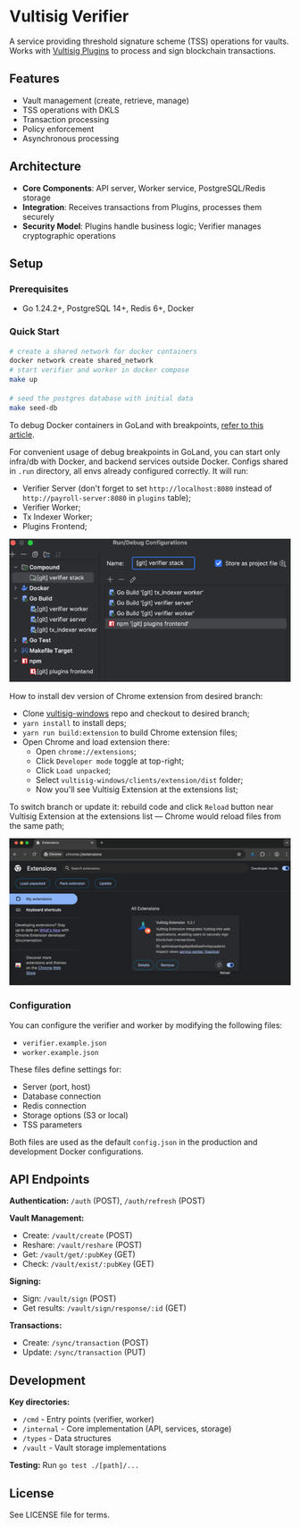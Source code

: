 # Vultisig Verifier

A service providing threshold signature scheme (TSS) operations for vaults. Works with [Vultisig Plugins](https://github.com/vultisig/plugin) to process and sign blockchain transactions.

## Features

- Vault management (create, retrieve, manage)
- TSS operations with DKLS
- Transaction processing
- Policy enforcement
- Asynchronous processing

## Architecture

- **Core Components**: API server, Worker service, PostgreSQL/Redis storage
- **Integration**: Receives transactions from Plugins, processes them securely
- **Security Model**: Plugins handle business logic; Verifier manages cryptographic operations

## Setup

### Prerequisites
- Go 1.24.2+, PostgreSQL 14+, Redis 6+, Docker

### Quick Start
```bash
# create a shared network for docker containers
docker network create shared_network
# start verifier and worker in docker compose
make up

# seed the postgres database with initial data
make seed-db
```

To debug Docker containers in GoLand with breakpoints, [refer to this article](https://www.jetbrains.com/help/go/attach-to-running-go-processes-with-debugger.html).

For convenient usage of debug breakpoints in GoLand, you can start only infra/db with Docker, and backend services outside Docker. Configs shared in `.run` directory, all envs already configured correctly. It will run:
- Verifier Server (don't forget to set `http://localhost:8080` instead of `http://payroll-server:8080` in `plugins` table);
- Verifier Worker;
- Tx Indexer Worker;
- Plugins Frontend;

![goland-run.png](readme-static/goland-run.png)

How to install dev version of Chrome extension from desired branch:

- Clone [vultisig-windows](https://github.com/vultisig/vultisig-windows) repo and checkout to desired branch;
- `yarn install` to install deps;
- `yarn run build:extension` to build Chrome extension files;
- Open Chrome and load extension there:
  - Open `chrome://extensions`;
  - Click `Developer mode` toggle at top-right;
  - Click `Load unpacked`;
  - Select `vultisig-windows/clients/extension/dist` folder;
  - Now you'll see Vultisig Extension at the extensions list;

To switch branch or update it: rebuild code and click `Reload` button near Vultisig Extension at the extensions list — Chrome would reload files from the same path;

![extension.png](readme-static/extension.png)

### Configuration
You can configure the verifier and worker by modifying the following files:
- `verifier.example.json`
- `worker.example.json`

These files define settings for:
- Server (port, host)
- Database connection
- Redis connection
- Storage options (S3 or local)
- TSS parameters

Both files are used as the default `config.json` in the production and development Docker configurations.

## API Endpoints

**Authentication:** `/auth` (POST), `/auth/refresh` (POST)

**Vault Management:**
- Create: `/vault/create` (POST)
- Reshare: `/vault/reshare` (POST)
- Get: `/vault/get/:pubKey` (GET)
- Check: `/vault/exist/:pubKey` (GET)

**Signing:**
- Sign: `/vault/sign` (POST)
- Get results: `/vault/sign/response/:id` (GET)

**Transactions:**
- Create: `/sync/transaction` (POST)
- Update: `/sync/transaction` (PUT)

## Development

**Key directories:**
- `/cmd` - Entry points (verifier, worker)
- `/internal` - Core implementation (API, services, storage)
- `/types` - Data structures
- `/vault` - Vault storage implementations

**Testing:**
Run `go test ./[path]/...`

## License

See LICENSE file for terms.
